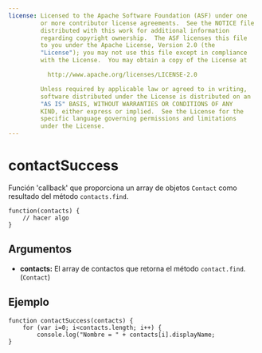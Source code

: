 ```yaml
---
license: Licensed to the Apache Software Foundation (ASF) under one
         or more contributor license agreements.  See the NOTICE file
         distributed with this work for additional information
         regarding copyright ownership.  The ASF licenses this file
         to you under the Apache License, Version 2.0 (the
         "License"); you may not use this file except in compliance
         with the License.  You may obtain a copy of the License at

           http://www.apache.org/licenses/LICENSE-2.0

         Unless required by applicable law or agreed to in writing,
         software distributed under the License is distributed on an
         "AS IS" BASIS, WITHOUT WARRANTIES OR CONDITIONS OF ANY
         KIND, either express or implied.  See the License for the
         specific language governing permissions and limitations
         under the License.
---
```


contactSuccess
==============

Función 'callback' que proporciona un array de objetos `Contact` como resultado del método `contacts.find`.

    function(contacts) {
        // hacer algo
    }

Argumentos
----------

- __contacts:__ El array de contactos que retorna el método `contact.find`. (`Contact`)

Ejemplo
-------

    function contactSuccess(contacts) {
		for (var i=0; i<contacts.length; i++) {
			console.log("Nombre = " + contacts[i].displayName;
    }
